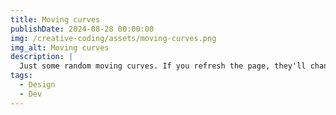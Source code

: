 ```yaml
---
title: Moving curves
publishDate: 2024-08-28 00:00:00
img: /creative-coding/assets/moving-curves.png
img_alt: Moving curves
description: |
  Just some random moving curves. If you refresh the page, they'll change shape. Aren't they just relaxing?
tags:
  - Design
  - Dev
---
```

<main>
    <canvas id="moving-curves"></canvas>
</main>
<script src="/creative-coding/assets/scripts/2b.sketch-grid-curves.js"></script>
